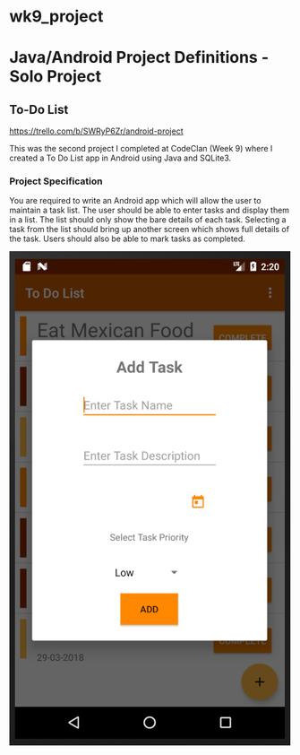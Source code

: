 # wk9_project

# Java/Android Project Definitions - Solo Project

## To-Do List

https://trello.com/b/SWRyP6Zr/android-project

This was the second project I completed at CodeClan (Week 9) where I created a To Do List app in Android using Java and SQLite3.

### Project Specification
You are required to write an Android app which will allow the user to maintain a task list. The user should be able to enter tasks and display them in a list. The list should only show the bare details of each task. Selecting a task from the list should bring up another screen which shows full details of the task.
Users should also be able to mark tasks as completed.

![screenshot](https://github.com/rgathergood/to_do_list_android_project/blob/master/planning/addTask.png)

